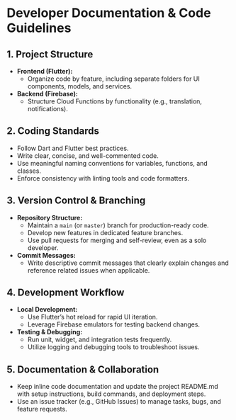 # Developer Documentation & Code Guidelines

## 1. Project Structure

- **Frontend (Flutter):**
    - Organize code by feature, including separate folders for UI components, models, and services.
- **Backend (Firebase):**
    - Structure Cloud Functions by functionality (e.g., translation, notifications).

## 2. Coding Standards

- Follow Dart and Flutter best practices.
- Write clear, concise, and well-commented code.
- Use meaningful naming conventions for variables, functions, and classes.
- Enforce consistency with linting tools and code formatters.

## 3. Version Control & Branching

- **Repository Structure:**
    - Maintain a `main` (or `master`) branch for production-ready code.
    - Develop new features in dedicated feature branches.
    - Use pull requests for merging and self-review, even as a solo developer.
- **Commit Messages:**
    - Write descriptive commit messages that clearly explain changes and reference related issues when applicable.

## 4. Development Workflow

- **Local Development:**
    - Use Flutter’s hot reload for rapid UI iteration.
    - Leverage Firebase emulators for testing backend changes.
- **Testing & Debugging:**
    - Run unit, widget, and integration tests frequently.
    - Utilize logging and debugging tools to troubleshoot issues.

## 5. Documentation & Collaboration

- Keep inline code documentation and update the project README.md with setup instructions, build commands, and deployment steps.
- Use an issue tracker (e.g., GitHub Issues) to manage tasks, bugs, and feature requests.
